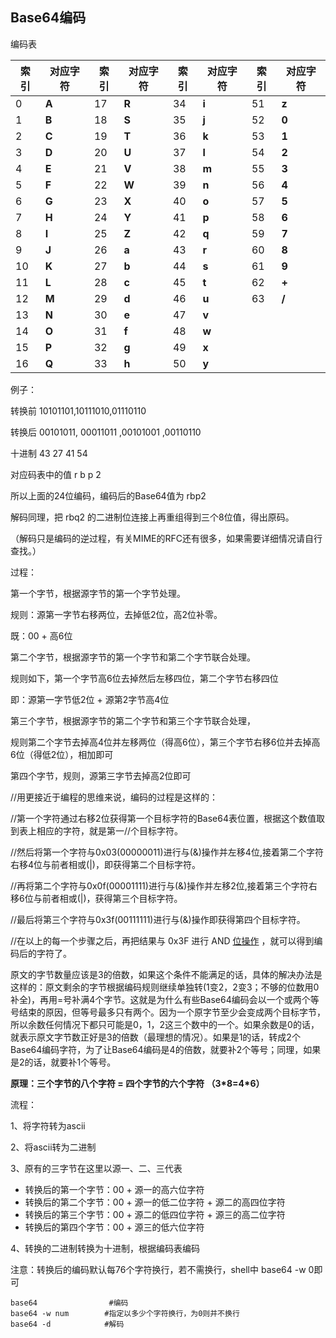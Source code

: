 ## Base64编码

编码表

| **索引** | **对应字符** | **索引** | **对应字符** | **索引** | **对应字符** | **索引** | **对应字符** |
| ------ | -------- | ------ | -------- | ------ | -------- | ------ | -------- |
| 0      | **A**    | 17     | **R**    | 34     | **i**    | 51     | **z**    |
| 1      | **B**    | 18     | **S**    | 35     | **j**    | 52     | **0**    |
| 2      | **C**    | 19     | **T**    | 36     | **k**    | 53     | **1**    |
| 3      | **D**    | 20     | **U**    | 37     | **l**    | 54     | **2**    |
| 4      | **E**    | 21     | **V**    | 38     | **m**    | 55     | **3**    |
| 5      | **F**    | 22     | **W**    | 39     | **n**    | 56     | **4**    |
| 6      | **G**    | 23     | **X**    | 40     | **o**    | 57     | **5**    |
| 7      | **H**    | 24     | **Y**    | 41     | **p**    | 58     | **6**    |
| 8      | **I**    | 25     | **Z**    | 42     | **q**    | 59     | **7**    |
| 9      | **J**    | 26     | **a**    | 43     | **r**    | 60     | **8**    |
| 10     | **K**    | 27     | **b**    | 44     | **s**    | 61     | **9**    |
| 11     | **L**    | 28     | **c**    | 45     | **t**    | 62     | **+**    |
| 12     | **M**    | 29     | **d**    | 46     | **u**    | 63     | **/**    |
| 13     | **N**    | 30     | **e**    | 47     | **v**    |        |          |
| 14     | **O**    | 31     | **f**    | 48     | **w**    |        |          |
| 15     | **P**    | 32     | **g**    | 49     | **x**    |        |          |
| 16     | **Q**    | 33     | **h**    | 50     | **y**    |        |          |

例子：

转换前 10101101,10111010,01110110

转换后 00101011, 00011011 ,00101001 ,00110110

十进制 43 27 41 54

对应码表中的值 r b p 2

所以上面的24位编码，编码后的Base64值为 rbp2

解码同理，把 rbq2 的二进制位连接上再重组得到三个8位值，得出原码。

（解码只是编码的逆过程，有关MIME的RFC还有很多，如果需要详细情况请自行查找。）

过程：

第一个字节，根据源字节的第一个字节处理。

规则：源第一字节右移两位，去掉低2位，高2位补零。

既：00 + 高6位

第二个字节，根据源字节的第一个字节和第二个字节联合处理。

规则如下，第一个字节高6位去掉然后左移四位，第二个字节右移四位

即：源第一字节低2位 + 源第2字节高4位

第三个字节，根据源字节的第二个字节和第三个字节联合处理，

规则第二个字节去掉高4位并左移两位（得高6位），第三个字节右移6位并去掉高6位（得低2位），相加即可

第四个字节，规则，源第三字节去掉高2位即可

//用更接近于编程的思维来说，编码的过程是这样的：

//第一个字符通过右移2位获得第一个目标字符的Base64表位置，根据这个数值取到表上相应的字符，就是第一//个目标字符。

//然后将第一个字符与0x03(00000011)进行与(&)操作并左移4位,接着第二个字符右移4位与前者相或(|)，即获得第二个目标字符。

//再将第二个字符与0x0f(00001111)进行与(&)操作并左移2位,接着第三个字符右移6位与前者相或(|)，获得第三个目标字符。

//最后将第三个字符与0x3f(00111111)进行与(&)操作即获得第四个目标字符。

//在以上的每一个步骤之后，再把结果与 0x3F 进行 AND [位操作](https://baike.baidu.com/item/位操作) ，就可以得到编码后的字符了。

原文的字节数量应该是3的倍数，如果这个条件不能满足的话，具体的解决办法是这样的：原文剩余的字节根据编码规则继续单独转(1变2，2变3；不够的位数用0补全)，再用=号补满4个字节。这就是为什么有些Base64编码会以一个或两个等号结束的原因，但等号最多只有两个。因为一个原字节至少会变成两个目标字节，所以余数任何情况下都只可能是0，1，2这三个数中的一个。如果余数是0的话，就表示原文字节数正好是3的倍数（最理想的情况）。如果是1的话，转成2个Base64编码字符，为了让Base64编码是4的倍数，就要补2个等号；同理，如果是2的话，就要补1个等号。

**原理：三个字节的八个字符 = 四个字节的六个字符 （3\*8=4\*6）**

流程：

1、将字符转为ascii

2、将ascii转为二进制

3、原有的三字节在这里以源一、二、三代表

- 转换后的第一个字节：00 + 源一的高六位字符
- 转换后的第二个字节：00 + 源一的低二位字符 + 源二的高四位字符
- 转换后的第三个字节：00 + 源二的低四位字符 + 源三的高二位字符
- 转换后的第四个字节：00 + 源三的低六位字符

4、转换的二进制转换为十进制，根据编码表编码

注意：转换后的编码默认每76个字符换行，若不需换行，shell中 base64 -w 0即可

```
base64                #编码
base64 -w num        #指定以多少个字符换行，为0则并不换行
base64 -d            #解码
```


